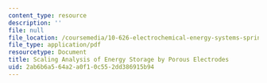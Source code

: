 ```yaml
---
content_type: resource
description: ''
file: null
file_location: /coursemedia/10-626-electrochemical-energy-systems-spring-2014/2ab6b6a564a2a0f10c552dd386915b94_MIT10_626S14_Lec36-37.pdf
file_type: application/pdf
resourcetype: Document
title: Scaling Analysis of Energy Storage by Porous Electrodes
uid: 2ab6b6a5-64a2-a0f1-0c55-2dd386915b94
---
```

